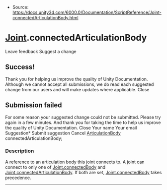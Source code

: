 * Source: https://docs.unity3d.com/6000.0/Documentation/ScriptReference/Joint-connectedArticulationBody.html

#  [Joint](https://docs.unity3d.com/6000.0/Documentation/ScriptReference/Joint.html).connectedArticulationBody
Leave feedback
Suggest a change
## Success!
Thank you for helping us improve the quality of Unity Documentation. Although we cannot accept all submissions, we do read each suggested change from our users and will make updates where applicable.
Close
## Submission failed
For some reason your suggested change could not be submitted. Please <a>try again</a> in a few minutes. And thank you for taking the time to help us improve the quality of Unity Documentation.
Close
Your name Your email Suggestion* Submit suggestion
Cancel
[ArticulationBody](https://docs.unity3d.com/6000.0/Documentation/ScriptReference/ArticulationBody.html) connectedArticulationBody; 
### Description
A reference to an articulation body this joint connects to.
A joint can connect to only one of [Joint.connectedBody](https://docs.unity3d.com/6000.0/Documentation/ScriptReference/Joint-connectedBody.html) and [Joint.connectedArticulationBody](https://docs.unity3d.com/6000.0/Documentation/ScriptReference/Joint-connectedArticulationBody.html). If both are set, [Joint.connectedBody](https://docs.unity3d.com/6000.0/Documentation/ScriptReference/Joint-connectedBody.html) takes precedence. 
* * *
